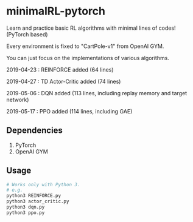 # minimalRL-pytorch

Learn and practice basic RL algorithms with minimal lines of codes! (PyTorch based)

Every environment is fixed to "CartPole-v1" from OpenAI GYM.

You can just focus on the implementations of various algorithms.



2019-04-23 : REINFORCE added (64 lines)

2019-04-27 : TD Actor-Critic added (74 lines)

2019-05-06 : DQN added (113 lines,  including replay memory and target network)

2019-05-17 : PPO added (114 lines,  including GAE)

## Dependencies
1. PyTorch
2. OpenAI GYM

## Usage
```bash
# Works only with Python 3.
# e.g.
python3 REINFORCE.py
python3 actor_critic.py
python3 dqn.py
python3 ppo.py
```
